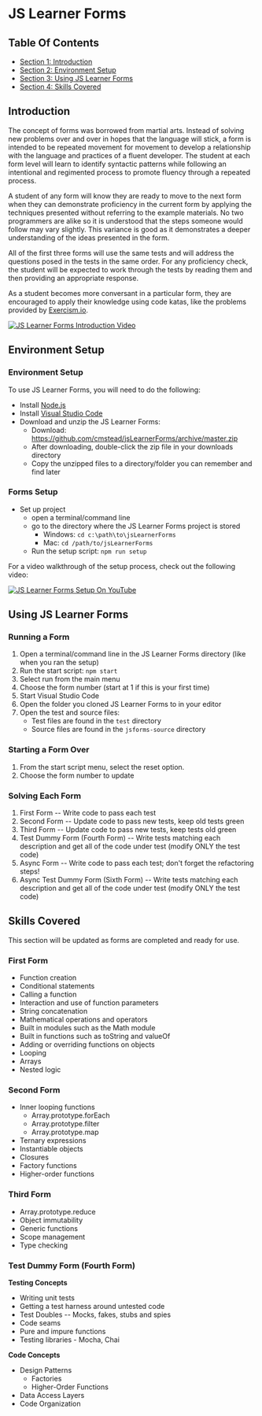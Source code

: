 
<!-- GENERATED DOCUMENT! DO NOT EDIT! -->
# JS Learner Forms #


## Table Of Contents ##

- [Section 1: Introduction](#user-content-introduction)
- [Section 2: Environment Setup](#user-content-environment-setup)
- [Section 3: Using JS Learner Forms](#user-content-using-js-learner-forms)
- [Section 4: Skills Covered](#user-content-skills-covered)

## Introduction ##
The concept of forms was borrowed from martial arts. Instead of solving new problems over and over in hopes that the language will stick, a form is intended to be repeated movement for movement to develop a relationship with the language and practices of a fluent developer. The student at each form level will learn to identify syntactic patterns while following an intentional and regimented process to promote fluency through a repeated process.

A student of any form will know they are ready to move to the next form when they can demonstrate proficiency in the current form by applying the techniques presented without referring to the example materials. No two programmers are alike so it is understood that the steps someone would follow may vary slightly. This variance is good as it demonstrates a deeper understanding of the ideas presented in the form.

All of the first three forms will use the same tests and will address the questions posed in the tests in the same order. For any proficiency check, the student will be expected to work through the tests by reading them and then providing an appropriate response.

As a student becomes more conversant in a particular form, they are encouraged to apply their knowledge using code katas, like the problems provided by [Exercism.io](http://exercism.io/).

[![JS Learner Forms Introduction Video](https://img.youtube.com/vi/I-iKs3ahU40/0.jpg)](https://www.youtube.com/watch?v=I-iKs3ahU40)

    

## Environment Setup ##


### Environment Setup ###

To use JS Learner Forms, you will need to do the following:

- Install [Node.js](https://nodejs.org/)
- Install [Visual Studio Code](https://code.visualstudio.com/)
- Download and unzip the JS Learner Forms:
    - Download: https://github.com/cmstead/jsLearnerForms/archive/master.zip
    - After downloading, double-click the zip file in your downloads directory
    - Copy the unzipped files to a directory/folder you can remember and find later

    

### Forms Setup ###
- Set up project
    - open a terminal/command line
    - go to the directory where the JS Learner Forms project is stored
        - Windows: `cd c:\path\to\jsLearnerForms`
        - Mac: `cd /path/to/jsLearnerForms`
    - Run the setup script: `npm run setup`

    

For a video walkthrough of the setup process, check out the following video:

[![JS Learner Forms Setup On YouTube](https://img.youtube.com/vi/H0YLk-pVdPI/0.jpg)](https://www.youtube.com/watch?v=H0YLk-pVdPI)

    

## Using JS Learner Forms ##


### Running a Form ###
1. Open a terminal/command line in the JS Learner Forms directory (like when you ran the setup)
2. Run the start script: `npm start`
3. Select run from the main menu
5. Choose the form number (start at 1 if this is your first time)
6. Start Visual Studio Code
7. Open the folder you cloned JS Learner Forms to in your editor
8. Open the test and source files:
    - Test files are found in the `test` directory
    - Source files are found in the `jsforms-source` directory

    

### Starting a Form Over ###
1. From the start script menu, select the reset option.
2. Choose the form number to update

    

### Solving Each Form ###
1. First Form -- Write code to pass each test
2. Second Form -- Update code to pass new tests, keep old tests green
3. Third Form -- Update code to pass new tests, keep tests old green
4. Test Dummy Form (Fourth Form) -- Write tests matching each description and get all of the code under test (modify ONLY the test code)
5. Async Form -- Write code to pass each test; don't forget the refactoring steps!
6. Async Test Dummy Form (Sixth Form) -- Write tests matching each description and get all of the code under test (modify ONLY the test code)

    

    

## Skills Covered ##
This section will be updated as forms are completed and ready for use.


### First Form ###
- Function creation
- Conditional statements
- Calling a function
- Interaction and use of function parameters
- String concatenation
- Mathematical operations and operators
- Built in modules such as the Math module
- Built in functions such as toString and valueOf
- Adding or overriding functions on objects
- Looping
- Arrays
- Nested logic

    

### Second Form ###
- Inner looping functions
    - Array.prototype.forEach
    - Array.prototype.filter
    - Array.prototype.map
- Ternary expressions
- Instantiable objects
- Closures
- Factory functions
- Higher-order functions

    

### Third Form ###
- Array.prototype.reduce
- Object immutability
- Generic functions
- Scope management
- Type checking

    

### Test Dummy Form (Fourth Form) ###
**Testing Concepts**

- Writing unit tests
- Getting a test harness around untested code
- Test Doubles -- Mocks, fakes, stubs and spies
- Code seams
- Pure and impure functions
- Testing libraries - Mocha, Chai

**Code Concepts**

- Design Patterns
    - Factories
    - Higher-Order Functions
- Data Access Layers
- Code Organization

    

    


<!-- GENERATED DOCUMENT! DO NOT EDIT! -->
    